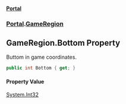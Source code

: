 #### [Portal](index.md 'index')
### [Portal](Portal.md 'Portal').[GameRegion](GameRegion.md 'Portal.GameRegion')

## GameRegion.Bottom Property

Buttom in game coordinates.

```csharp
public int Bottom { get; }
```

#### Property Value
[System.Int32](https://docs.microsoft.com/en-us/dotnet/api/System.Int32 'System.Int32')